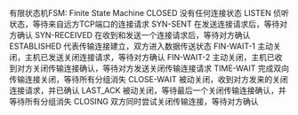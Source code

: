 有限状态机FSM: Finite State Machine
CLOSED 没有任何连接状态
LISTEN 侦听状态，等待来自远方TCP端口的连接请求
SYN-SENT 在发送连接请求后，等待对方确认
SYN-RECEIVED 在收到和发送一个连接请求后，等待对方确认
ESTABLISHED 代表传输连接建立，双方进入数据传送状态
FIN-WAIT-1 主动关闭，主机已发送关闭连接请求，等待对方确认
FIN-WAIT-2 主动关闭，主机已收到对方关闭传输连接确认，等待对方发送关闭传输连接请求
TIME-WAIT 完成双向传输连接关闭，等待所有分组消失
CLOSE-WAIT 被动关闭，收到对方发来的关闭连接请求，并已确认
LAST_ACK 被动关闭，等待最后一个关闭传输连接确认，并等待所有分组消失
CLOSING 双方同时尝试关闭传输连接，等待对方确认
